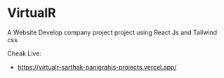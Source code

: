 # VirtualR

A Website Develop company project project using React Js and Tailwind css

Cheak Live:

- https://virtualr-sarthak-panigrahis-projects.vercel.app/
